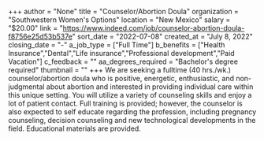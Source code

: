 +++
author = "None"
title = "Counselor/Abortion Doula"
organization = "Southwestern Women's Options"
location = "New Mexico"
salary = "$20.00"
link = "https://www.indeed.com/job/counselor-abortion-doula-f8756e25d53b537e"
sort_date = "2022-07-08"
created_at = "July 8, 2022"
closing_date = "-"
a_job_type = ["Full Time"]
b_benefits = ["Health Insurance","Dental","Life insurance","Professional development","Paid Vacation"]
c_feedback = ""
aa_degrees_required = "Bachelor's degree required"
thumbnail = ""
+++
We are seeking a fulltime (40 hrs./wk.) counselor/abortion doula who is positive, energetic, enthusiastic, and non-judgmental about abortion and interested in providing individual care within this unique setting. You will utilize a variety of counseling skills and enjoy a lot of patient contact. Full training is provided; however, the counselor is also expected to self educate regarding the profession, including pregnancy counseling, decision counseling and new technological developments in the field. Educational materials are provided.